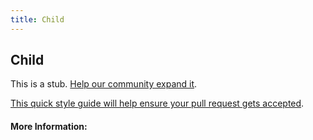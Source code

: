 ```yaml
---
title: Child
---
```


## Child

This is a stub. [Help our community expand it](https://github.com/freecodecamp/guides/tree/master/src/pages/articles/css/selectors/general/child/index.md).

[This quick style guide will help ensure your pull request gets accepted](https://github.com/freeCodeCamp/guides/blob/master/README.md).

<!-- The article goes here, in GitHub-flavored Markdown. Feel free to add YouTube videos, images, and CodePen/JSBin embeds  -->

#### More Information:
<!-- Please add any articles you think might be helpful to read before writing the article -->


